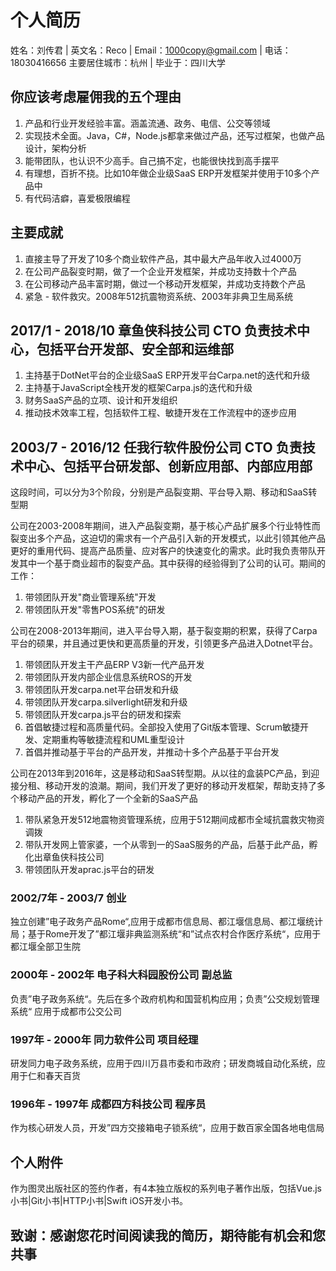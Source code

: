 # 个人简历

姓名：刘传君 | 英文名：Reco | Email：1000copy@gmail.com | 电话： 18030416656
主要居住城市：杭州 | 毕业于：四川大学


## 你应该考虑雇佣我的五个理由

1. 产品和行业开发经验丰富。涵盖流通、政务、电信、公交等领域
2. 实现技术全面。Java，C#，Node.js都拿来做过产品，还写过框架，也做产品设计，架构分析
3. 能带团队，也认识不少高手。自己搞不定，也能很快找到高手摆平
4. 有理想，百折不挠。比如10年做企业级SaaS ERP开发框架并使用于10多个产品中
5. 有代码洁癖，喜爱极限编程

## 主要成就

1. 直接主导了开发了10多个商业软件产品，其中最大产品年收入过4000万
2. 在公司产品裂变时期，做了一个企业开发框架，并成功支持数十个产品
3. 在公司移动产品丰富时期，做过一个移动开发框架，并成功支持数个产品
4. 紧急 - 软件救灾。2008年512抗震物资系统、2003年非典卫生局系统

## 2017/1 - 2018/10 章鱼侠科技公司 CTO 负责技术中心，包括平台开发部、安全部和运维部

1. 主持基于DotNet平台的企业级SaaS ERP开发平台Carpa.net的迭代和升级
2. 主持基于JavaScript全栈开发的框架Carpa.js的迭代和升级
3. 财务SaaS产品的立项、设计和开发组织
4. 推动技术效率工程，包括软件工程、敏捷开发在工作流程中的逐步应用

## 2003/7 - 2016/12 任我行软件股份公司 CTO 负责技术中心、包括平台研发部、创新应用部、内部应用部

这段时间，可以分为3个阶段，分别是产品裂变期、平台导入期、移动和SaaS转型期

公司在2003-2008年期间，进入产品裂变期，基于核心产品扩展多个行业特性而裂变出多个产品，这迫切的需求有一个产品引入新的开发模式，以此引领其他产品更好的重用代码、提高产品质量、应对客户的快速变化的需求。此时我负责带队开发其中一个基于商业超市的裂变产品。其中获得的经验得到了公司的认可。期间的工作：

1. 带领团队开发"商业管理系统"开发
2. 带领团队开发"零售POS系统"的研发

公司在2008-2013年期间，进入平台导入期，基于裂变期的积累，获得了Carpa平台的硕果，并且通过更快和更高质量的开发，引领更多产品进入Dotnet平台。

1. 带领团队开发主干产品ERP V3新一代产品开发
2. 带领团队开发内部企业信息系统ROS的开发
3. 带领团队开发carpa.net平台研发和升级
4. 带领团队开发carpa.silverlight研发和升级
5. 带领团队开发carpa.js平台的研发和探索
6. 首倡敏捷过程和高质量代码。全部投入使用了Git版本管理、Scrum敏捷开发、定期重构等敏捷流程和UML重型设计
7. 首倡并推动基于平台的产品开发，并推动十多个产品基于平台开发

公司在2013年到2016年，这是移动和SaaS转型期。从以往的盒装PC产品，到迎接分租、移动开发的浪潮。期间，我们开发了更好的移动开发框架，帮助支持了多个移动产品的开发，孵化了一个全新的SaaS产品

1. 带队紧急开发512地震物资管理系统，应用于512期间成都市全域抗震救灾物资调拨
2. 带队开发网上管家婆，一个从零到一的SaaS服务的产品，后基于此产品，孵化出章鱼侠科技公司
3. 带领团队开发aprac.js平台的研发

### 2002/7年 - 2003/7 创业

独立创建”电子政务产品Rome“,应用于成都市信息局、都江堰信息局、都江堰统计局；基于Rome开发了”都江堰非典监测系统“和”试点农村合作医疗系统“，应用于都江堰全部卫生院

### 2000年 - 2002年 电子科大科园股份公司 副总监

负责”电子政务系统“。先后在多个政府机构和国营机构应用；负责”公交规划管理系统“ 应用于成都市公交公司

### 1997年 - 2000年 同力软件公司 项目经理

研发同力电子政务系统，应用于四川万县市委和市政府；研发商城自动化系统，应用于仁和春天百货

### 1996年 - 1997年 成都四方科技公司 程序员

作为核心研发人员，开发”四方交接箱电子锁系统“，应用于数百家全国各地电信局

## 个人附件
作为图灵出版社区的签约作者，有4本独立版权的系列电子著作出版，包括Vue.js小书|Git小书|HTTP小书|Swift iOS开发小书。
## 致谢：感谢您花时间阅读我的简历，期待能有机会和您共事


